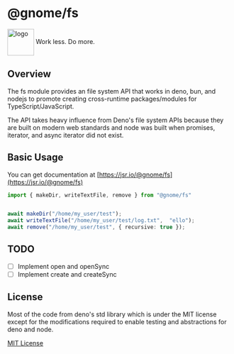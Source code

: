 # @gnome/fs

<div height=30" vertical-align="top">
<image src="https://raw.githubusercontent.com/gnomejs/gnomejs/main/assets/icon.png"
    alt="logo" width="60" valign="middle" />
<span>Work less. Do more. </span>
</div>

## Overview

The fs module provides an file system API that works in deno,
bun, and nodejs to promote creating cross-runtime packages/modules
for TypeScript/JavaScript.  

The API takes heavy influence from Deno's file system APIs because
they are built on modern web standards and node was built when
promises, iterator, and async iterator did not exist.

## Basic Usage

You can get documentation at [https://jsr.io/@gnome/fs](https://jsr.io/@gnome/fs)

```typescript
import { makeDir, writeTextFile, remove } from "@gnome/fs"


await makeDir("/home/my_user/test");
await writeTextFile("/home/my_user/test/log.txt",  "ello");
await remove("/home/my_user/test", { recursive: true });

```

## TODO

- [ ] Implement open and openSync
- [ ] Implement create and createSync

## License

Most of the code from deno's std library which is under the MIT license
except for the modifications required to enable testing and abstractions
for deno and node.

[MIT License](./LICENSE.md)
